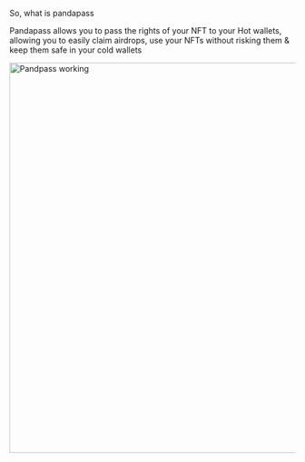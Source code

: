 So, what is pandapass

Pandapass allows you to pass the rights of your NFT to your Hot wallets, allowing you to easily claim airdrops, use your NFTs without risking them & keep them safe in your cold wallets

<img width="688" alt="Pandpass working" src="https://github.com/blockdudes/pandapass/assets/72156537/4261bf6d-c5d9-408b-a8cf-9912bf0df869">
